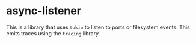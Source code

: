 # async-listener
This is a library that uses `tokio` to listen to ports or filesystem events. This emits traces using the `tracing` library.